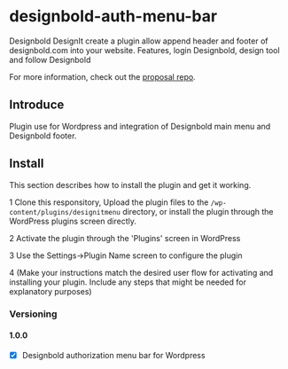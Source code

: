 # designbold-auth-menu-bar

Designbold DesignIt create a plugin allow append header and footer of designbold.com into your website. Features, login Designbold, design tool and follow Designbold

For more information, check out the [proposal repo](https://github.com/designboldgit/designbold-auth-menu-bar).

## Introduce

Plugin use for Wordpress and integration of Designbold main menu and Designbold footer. 

## Install

This section describes how to install the plugin and get it working.

1 Clone this responsitory, Upload the plugin files to the `/wp-content/plugins/designitmenu` directory, or install the plugin through the WordPress plugins screen directly.

2 Activate the plugin through the 'Plugins' screen in WordPress

3 Use the Settings->Plugin Name screen to configure the plugin

4 (Make your instructions match the desired user flow for activating and installing your plugin. Include any steps that might be needed for explanatory purposes)


### Versioning

#### 1.0.0

- [X] Designbold authorization menu bar for Wordpress